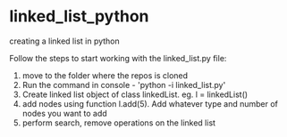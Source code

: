# linked_list_python
creating a linked list in python

Follow the steps to start working with the linked_list.py file:
1. move to the folder where the repos is cloned
2. Run the command in console  - 'python -i linked_list.py'
3. Create linked list object of class linkedList. eg. l = linkedList()
4. add nodes using function l.add(5). Add whatever type and number of nodes you want to add
5. perform search, remove operations on the linked list
